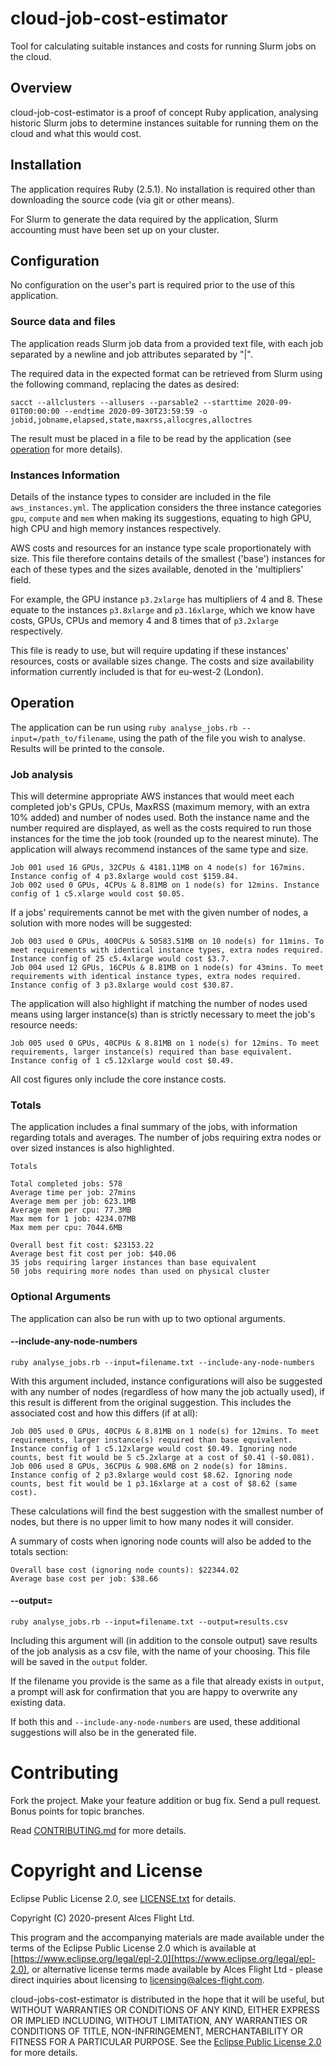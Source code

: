 # cloud-job-cost-estimator

Tool for calculating suitable instances and costs for running Slurm jobs on the cloud.

## Overview

cloud-job-cost-estimator is a proof of concept Ruby application, analysing historic Slurm jobs to determine instances suitable for running them on the cloud and what this would cost.

## Installation

The application requires Ruby (2.5.1). No installation is required other than downloading the source code (via git or other means).

For Slurm to generate the data required by the application, Slurm accounting must have been set up on your cluster.

## Configuration

No configuration on the user's part is required prior to the use of this application.

### Source data and files

The application reads Slurm job data from a provided text file, with each job separated by a newline and job attributes separated by "|".

The required data in the expected format can be retrieved from Slurm using the following command, replacing the dates as desired:

```
sacct --allclusters --allusers --parsable2 --starttime 2020-09-01T00:00:00 --endtime 2020-09-30T23:59:59 -o jobid,jobname,elapsed,state,maxrss,allocgres,alloctres
```

The result must be placed in a file to be read by the application (see [operation](#operation) for more details).

### Instances Information

Details of the instance types to consider are included in the file `aws_instances.yml`. The application considers the three instance categories `gpu`, `compute` and `mem` when making its suggestions, equating to high GPU, high CPU and high memory instances respectively.

AWS costs and resources for an instance type scale proportionately with size. This file therefore contains details of the smallest ('base') instances for each of these types and the sizes available, denoted in the 'multipliers' field.

For example, the GPU instance `p3.2xlarge` has multipliers of 4 and 8. These equate to the instances `p3.8xlarge` and `p3.16xlarge`, which we know have costs, GPUs, CPUs and memory 4 and 8 times that of `p3.2xlarge` respectively.

This file is ready to use, but will require updating if these instances' resources, costs or available sizes change. The costs and size availability information currently included is that for eu-west-2 (London).

## Operation

The application can be run using `ruby analyse_jobs.rb --input=/path_to/filename`, using the path of the file you wish to analyse. Results will be printed to the console.

### Job analysis

This will determine appropriate AWS instances that would meet each completed job's GPUs, CPUs, MaxRSS (maximum memory, with an extra 10% added) and number of nodes used. Both the instance name and the number required are displayed, as well as the costs required to run those instances for the time the job took (rounded up to the nearest minute). The application will always recommend instances of the same type and size.

```
Job 001 used 16 GPUs, 32CPUs & 4181.11MB on 4 node(s) for 167mins. Instance config of 4 p3.8xlarge would cost $159.84.
Job 002 used 0 GPUs, 4CPUs & 8.81MB on 1 node(s) for 12mins. Instance config of 1 c5.xlarge would cost $0.05.
```

If a jobs' requirements cannot be met with the given number of nodes, a solution with more nodes will be suggested:

```
Job 003 used 0 GPUs, 400CPUs & 50583.51MB on 10 node(s) for 11mins. To meet requirements with identical instance types, extra nodes required. Instance config of 25 c5.4xlarge would cost $3.7.
Job 004 used 12 GPUs, 16CPUs & 8.81MB on 1 node(s) for 43mins. To meet requirements with identical instance types, extra nodes required. Instance config of 3 p3.8xlarge would cost $30.87.
```

The application will also highlight if matching the number of nodes used means using larger instance(s) than is strictly necessary to meet the job's resource needs:

```
Job 005 used 0 GPUs, 40CPUs & 8.81MB on 1 node(s) for 12mins. To meet requirements, larger instance(s) required than base equivalent. Instance config of 1 c5.12xlarge would cost $0.49.
```

All cost figures only include the core instance costs.

### Totals

The application includes a final summary of the jobs, with information regarding totals and averages. The number of jobs requiring extra nodes or over sized instances is also highlighted.

```
Totals

Total completed jobs: 578
Average time per job: 27mins
Average mem per job: 623.1MB
Average mem per cpu: 77.3MB
Max mem for 1 job: 4234.07MB
Max mem per cpu: 7044.6MB

Overall best fit cost: $23153.22
Average best fit cost per job: $40.06
35 jobs requiring larger instances than base equivalent
50 jobs requiring more nodes than used on physical cluster
```

### Optional Arguments

The application can also be run with up to two optional arguments.

#### --include-any-node-numbers

`ruby analyse_jobs.rb --input=filename.txt --include-any-node-numbers`

With this argument included, instance configurations will also be suggested with any number of nodes (regardless of how many the job actually used), if this result is different from the original suggestion. This includes the associated cost and how this differs (if at all):

```
Job 005 used 0 GPUs, 40CPUs & 8.81MB on 1 node(s) for 12mins. To meet requirements, larger instance(s) required than base equivalent. Instance config of 1 c5.12xlarge would cost $0.49. Ignoring node counts, best fit would be 5 c5.2xlarge at a cost of $0.41 (-$0.081).
Job 006 used 8 GPUs, 36CPUs & 908.6MB on 2 node(s) for 18mins. Instance config of 2 p3.8xlarge would cost $8.62. Ignoring node counts, best fit would be 1 p3.16xlarge at a cost of $8.62 (same cost).
```

These calculations will find the best suggestion with the smallest number of nodes, but there is no upper limit to how many nodes it will consider.

A summary of costs when ignoring node counts will also be added to the totals section:

```
Overall base cost (ignoring node counts): $22344.02
Average base cost per job: $38.66
```

#### --output=

`ruby analyse_jobs.rb --input=filename.txt --output=results.csv`

Including this argument will (in addition to the console output) save results of the job analysis as a csv file, with the name of your choosing. This file will be saved in the `output` folder.

If the filename you provide is the same as a file that already exists in `output`, a prompt will ask for confirmation that you are happy to overwrite any existing data.

If both this and `--include-any-node-numbers` are used, these additional suggestions will also be in the generated file.

# Contributing

Fork the project. Make your feature addition or bug fix. Send a pull
request. Bonus points for topic branches.

Read [CONTRIBUTING.md](CONTRIBUTING.md) for more details.

# Copyright and License

Eclipse Public License 2.0, see [LICENSE.txt](LICENSE.txt) for details.

Copyright (C) 2020-present Alces Flight Ltd.

This program and the accompanying materials are made available under
the terms of the Eclipse Public License 2.0 which is available at
[https://www.eclipse.org/legal/epl-2.0](https://www.eclipse.org/legal/epl-2.0),
or alternative license terms made available by Alces Flight Ltd -
please direct inquiries about licensing to
[licensing@alces-flight.com](mailto:licensing@alces-flight.com).

cloud-jobs-cost-estimator is distributed in the hope that it will be
useful, but WITHOUT WARRANTIES OR CONDITIONS OF ANY KIND, EITHER
EXPRESS OR IMPLIED INCLUDING, WITHOUT LIMITATION, ANY WARRANTIES OR
CONDITIONS OF TITLE, NON-INFRINGEMENT, MERCHANTABILITY OR FITNESS FOR
A PARTICULAR PURPOSE. See the [Eclipse Public License 2.0](https://opensource.org/licenses/EPL-2.0) for more
details.
